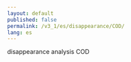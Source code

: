 ```yaml
---
layout: default
published: false
permalink: /v3_1/es/disappearance/COD/
lang: es
---
```


disappearance analysis COD
